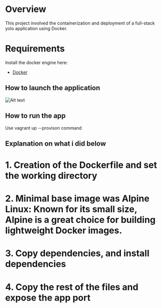 # Overview
This project involved the containerization and deployment of a full-stack yolo application using Docker.


# Requirements
Install the docker engine here:
- [Docker](https://docs.docker.com/engine/install/) 

## How to launch the application 


![Alt text](image.png)

## How to run the app
Use vagrant up --provison command

## Explanation on what i did below

# 1. Creation of the Dockerfile and set the working directory

# 2. Minimal base image was Alpine Linux: Known for its small size, Alpine is a great choice for building lightweight Docker images.

# 3. Copy dependencies, and install dependencies

# 4. Copy the rest of the files and expose the app port
